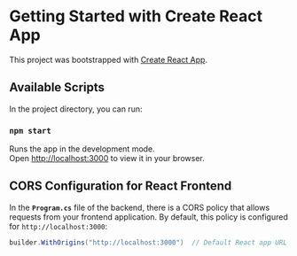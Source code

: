 # Getting Started with Create React App

This project was bootstrapped with [Create React App](https://github.com/facebook/create-react-app).

## Available Scripts

In the project directory, you can run:

### `npm start`

Runs the app in the development mode.\
Open [http://localhost:3000](http://localhost:3000) to view it in your browser.

 ## CORS Configuration for React Frontend ###
   In the **`Program.cs`** file of the backend, there is a CORS policy that allows requests from your frontend application. By default, this policy is configured for `http://localhost:3000`:

   ```csharp
   builder.WithOrigins("http://localhost:3000")  // Default React app URL
